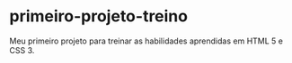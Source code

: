 # primeiro-projeto-treino
Meu primeiro projeto para treinar as habilidades aprendidas em HTML 5 e CSS 3.
